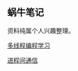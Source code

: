 ## 蜗牛笔记 

资料纯属个人兴趣整理。

[多线程编程学习](https://github.com/AngryHacker/ocean/blob/master/multithreaded%20programming/README.md)

[进程间通信](https://github.com/AngryHacker/ocean/blob/master/Interprocess-communication/README.md)
